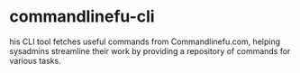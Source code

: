 # commandlinefu-cli
his CLI tool fetches useful commands from Commandlinefu.com, helping sysadmins streamline their work by providing a repository of commands for various tasks.
